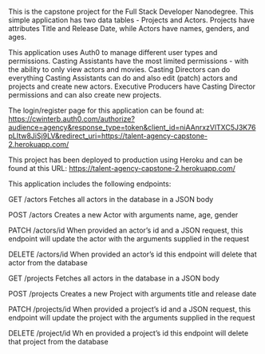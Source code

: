 This is the capstone project for the Full Stack Developer Nanodegree. This simple application has two data tables - Projects and Actors. Projects have attributes Title and Release Date, while Actors have names, genders, and ages.

This application uses Auth0 to manage different user types and permissions. Casting Assistants have the most limited permissions - with the ability to only view actors and movies. Casting Directors can do everything Casting Assistants can do and also edit (patch) actors and projects and create new actors. Executive Producers have Casting Director permissions and can also create new projects. 

The login/register page for this application can be found at: https://cwinterb.auth0.com/authorize?audience=agency&response_type=token&client_id=niAAnrxzVlTXC5J3K76pLItw8JiSj9LV&redirect_uri=https://talent-agency-capstone-2.herokuapp.com/

This project has been deployed to production using Heroku and can be found at this URL: https://talent-agency-capstone-2.herokuapp.com/

This application includes the following endpoints: 


GET /actors 
Fetches all actors in the database in a JSON body

POST /actors 
Creates a new Actor with arguments name, age, gender

PATCH /actors/id
When provided an actor’s id and a JSON request, this endpoint will update the actor with the arguments supplied in the request

DELETE /actors/id
When provided an actor’s id this endpoint will delete that actor from the database

GET /projects
Fetches all actors in the database in a JSON body

POST /projects
Creates a new Project with arguments title and release date

PATCH /projects/id
When provided a project’s id and a JSON request, this endpoint will update the project with the arguments supplied in the request

DELETE /project/id
Wh	en provided a project’s id this endpoint will delete that project from the database
